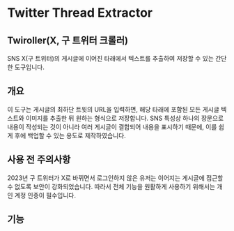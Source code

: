 # Twitter Thread Extractor
## Twiroller(X, 구 트위터 크롤러)
SNS X(구 트위터)의 게시글에 이어진 타래에서 텍스트를 추출하여 저장할 수 있는 간단한 도구입니다.

## 개요
이 도구는 게시글의 최하단 트윗의 URL을 입력하면, 해당 타래에 포함된 모든 게시글 텍스트와 이미지를 추출한 뒤 원하는 형식으로 저장합니다.
SNS 특성상 하나의 장문으로 내용이 작성되는 것이 아니라 여러 게시글이 결합되어 내용을 표시하기 때문에, 이를 쉽게 후에 백업할 수 있는 용도로 제작하였습니다.

## 사용 전 주의사항
2023년 구 트위터가 X로 바뀌면서 로그인하지 않은 유저는 이어지는 게시글에 접근할 수 없도록 보안이 강화되었습니다.
따라서 전체 기능을 원활하게 사용하기 위해서는 개인 계정 인증이 필수입니다.

## 기능

